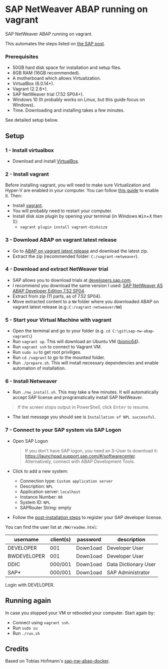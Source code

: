 # SAP NetWeaver ABAP running on vagrant

SAP NetWeaver ABAP running on vagrant.

This automates the steps listed on [the SAP post](https://blogs.sap.com/2017/09/04/newbies-guide-installing-abap-as-751-sp02-on-linux/).

### Prerequisites

- 50GB hard disk space for installation and setup files.
- 8GB RAM (16GB recommended).
- A motherboard which allows Virtualization.
- VirtualBox (6.0.14+).
- Vagrant (2.2.6+).
- SAP NetWeaver trial (7.52 SP04+).
- Windows 10 (It probably works on Linux, but this guide focus on Windows).
- Time. Downloading and installing takes a few minutes.

See detailed setup below.

## Setup

### 1 - Install virtualbox

- Download and install [VirtualBox](https://www.virtualbox.org/).

### 2 - Install vagrant

Before installing vagrant, you will need to make sure Virtualization and Hyper-V are enabled in your computer. You can follow [this guide](https://mashtips.com/enable-virtualization-windows-10/) to enable it. Then:

- Install [vagrant](https://www.vagrantup.com/).
- You will probably need to restart your computer.
- Install disk size plugin by opening your terminal (in Windows <kbd>Win</kbd>+<kbd>X</kbd> then <kbd>I</kbd>): 
  - `vagrant plugin install vagrant-disksize`


### 3 - Download ABAP on vagrant latest release

- Go to [ABAP on vagrant latest release](https://github.com/EduardoCopat/sap-nw-abap-vagrant/releases) and download the latest zip. 
- Extract the zip (recommended folder: `C:/vagrant-netweaver`). 

### 4 - Download and extract NetWeaver trial

- SAP allows you to download trials at [developers.sap.com]( https://developers.sap.com/trials-downloads.html).
- I recommend you download the same version I used: [SAP NetWeaver AS ABAP Developer Edition 7.52 SP04](https://developers.sap.com/trials-downloads.html?search=SAP%20NetWeaver%20AS%20ABAP%20Developer%20Edition%207.52%20SP04).
- Extract from zip (11 parts, as of 7.52 SP04).
- Move extracted content to a `NW` folder where you downloaded ABAP on vagrant latest release (e.g.:`C:/vagrant-netweaver/NW`)

### 5 - Start your Virtual Machine with vagrant

- Open the terminal and go to your folder (e.g. `cd C:\git\sap-nw-abap-vagrant\`)
- Run `vagrant up`. This will download an Ubuntu VM ([bionic64](https://app.vagrantup.com/hashicorp)).
- Run `vagrant ssh` to connect to Vagrant VM.
- Run `sudo su` to get root priviliges.
- Run `cd /vagrant` to go to the mounted folder.
- Run `./prepare.sh`. This will install necessary dependencies and enable automation of installation.

### 6 - Install Netweaver

- Run `./nw_install.sh`. This may take a few minutes. It will automatically accept SAP license and programatically install SAP NetWeaver.
> If the screen stops output in PowerShell, click <kbd>Enter</kbd> to resume.
- The last message you should see is `Installation of NPL successful`.

### 7 - Connect to your SAP system via SAP Logon

- Open SAP Logon
  > If you don't have SAP logon, you need an S-User to download it: https://launchpad.support.sap.com/#/softwarecenter. Alternatively, connect with ABAP Development Tools.
- Click to add a new system:
    - Connection type: `Custom application server`
    - Description: `NPL`
    - Application server: `localhost`
    - Instance Number: `00`
    - System ID: `NPL`
    - SAPRouter String: empty

- Follow the [post-installation steps](https://blogs.sap.com/2016/11/03/sap-nw-as-abap-7.50-sp2-developer-edition-to-download-consise-installation-guide/) to register your SAP developer license.

You can find the user list at `/NW/readme.html`:

| username  | client(s)  |  password  | description   | 
|---|---|---|---|
| DEVELOPER  | 001  |  Down1oad |  Developer User |   
|  BWDEVELOPER |  001 | Down1oad  | Developer User  |   
| DDIC  |  000/001 | Down1oad  | Data Dictionary User  |   
| SAP*  | 000/001  | Down1oad  |  SAP Administrator |   

Login with DEVELOPER.

## Running again

In case you stopped your VM or rebooted your computer. Start again by:
- Connect using `vagrant ssh`.
- Run `sudo su`
- Run `./run.sh`

## Credits

Based on Tobias Hofmann's [sap-nw-abap-docker](https://github.com/tobiashofmann/sap-nw-abap-docker).


